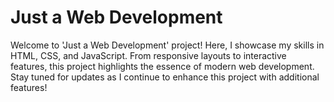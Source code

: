 # Just a Web Development
 Welcome to 'Just a Web Development' project! Here, I showcase my skills in HTML, CSS, and JavaScript. From responsive layouts to interactive features, this project highlights the essence of modern web development. Stay tuned for updates as I continue to enhance this project with additional features!
